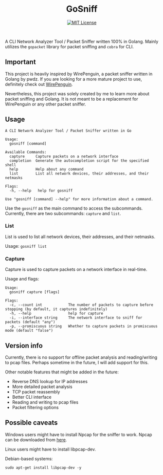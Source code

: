 <div align="center">

# GoSniff

[![MIT License](https://img.shields.io/badge/License-MIT-green.svg)](https://choosealicense.com/licenses/mit/)

</div>

<br />

A CLI Network Analyzer Tool / Packet Sniffer written 100% in Golang.
Mainly utilizes the `gopacket` library for packet sniffing and `cobra` for CLI.

## Important

This project is heavily inspired by WirePenguin, a packet sniffer written in Golang by pwdz.
If you are looking for a more mature project to use, definitely check out [WirePenguin](https://github.com/pwdz/WirePenguin).

Nevertheless, this project was solely created by me to learn more about packet sniffing and Golang. 
It is not meant to be a replacement for WirePenguin or any other packet sniffer.

## Usage

```
A CLI Network Analyzer Tool / Packet Sniffer written in Go

Usage:
  gosniff [command]

Available Commands:
  capture     Capture packets on a network interface
  completion  Generate the autocompletion script for the specified shell
  help        Help about any command
  list        List all network devices, their addresses, and their netmasks

Flags:
  -h, --help   help for gosniff

Use "gosniff [command] --help" for more information about a command.
```

Use the `gosniff` as the main command to access the subcommands. Currently,
there are two subcommands: `capture` and `list`.

### List

List is used to list all network devices, their addresses, and their netmasks.

Usage: `gosniff list`

### Capture

Capture is used to capture packets on a network interface in real-time.

Usage and flags:
```
Usage:
  gosniff capture [flags]

Flags:
  -c, --count int            The number of packets to capture before stopping (by default, it captures indefinitely)
  -h, --help                 help for capture
  -i, --interface string     The network interface to sniff for packets (default "any")
  -p, --promiscuous string   Whether to capture packets in promiscuous mode (default "false")
```

## Version info

Currently, there is no support for offline packet analysis and reading/writing to pcap files.
Perhaps sometime in the future, I will add support for this.

Other notable features that might be added in the future:
- Reverse DNS lookup for IP addresses
- More detailed packet analysis
- TCP packet reassembly
- Better CLI interface
- Reading and writing to pcap files
- Packet filtering options

## Possible caveats

Windows users might have to install Npcap for the sniffer to work. Npcap can
be downloaded from [here](https://npcap.com/).

Linux users might have to install libpcap-dev.

Debian-based systems:
```
sudo apt-get install libpcap-dev -y
```
